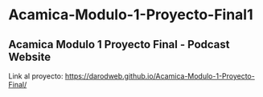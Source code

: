 # Acamica-Modulo-1-Proyecto-Final1
## Acamica Modulo 1 Proyecto Final - Podcast Website

Link al proyecto: 
https://darodweb.github.io/Acamica-Modulo-1-Proyecto-Final/
